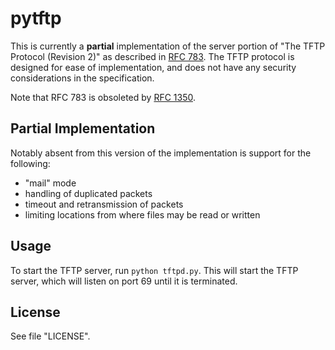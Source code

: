 ﻿pytftp
======

This is currently a **partial** implementation of the server portion of "The
TFTP Protocol (Revision 2)" as described in
[RFC 783](https://tools.ietf.org/html/rfc783). The TFTP protocol is designed
for ease of implementation, and does not have any security considerations in
the specification.

Note that RFC 783 is obsoleted by
[RFC 1350](https://tools.ietf.org/html/rfc1350).

Partial Implementation
----------------------

Notably absent from this version of the implementation is support for the
following:

* "mail" mode
* handling of duplicated packets
* timeout and retransmission of packets
* limiting locations from where files may be read or written

Usage
-----

To start the TFTP server, run `python tftpd.py`. This will start the TFTP
server, which will listen on port 69 until it is terminated.

License
-------

See file "LICENSE".